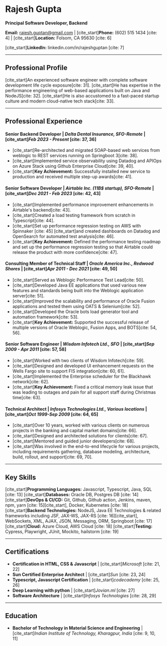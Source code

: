 # Rajesh Gupta
**Principal Software Developer, Backend**

**Email:** rajesh.guptan@gmail.com | [cite_start]**Phone:** (602) 515 1434 [cite: 4] | [cite_start]**Location:** Folsom, CA 95630 [cite: 6]

[cite_start]**LinkedIn:** linkedin.com/in/rajeshguptan [cite: 7]

---

## Professional Profile

[cite_start]An experienced software engineer with complete software development life cycle exposure[cite: 31]. [cite_start]He has expertise in the performance engineering of web-based applications built on Java and NodeJS[cite: 32]. [cite_start]He is also accustomed to a fast-paced startup culture and modern cloud-native tech stack[cite: 33].

---

## Professional Experience

#### **Senior Backend Developer** | *Delta Dental Insurance, SFO-Remote* | [cite_start]*Feb 2023 - Present* [cite: 37, 36]
- [cite_start]Re-architected and migrated SOAP-based web services from weblogic to REST services running on Springboot 3[cite: 38].
- [cite_start]Implemented service observability using Datadog and APIOps on Azure Stack using Github Enterprise Cloud[cite: 39, 40].
- [cite_start]**Key Achievement:** Successfully installed new service to production and received multiple step-up awards[cite: 41].

#### **Senior Software Developer** | *Airtable Inc. (11B$ startup), SFO-Remote* | [cite_start]*Dec 2021 - Feb 2023* [cite: 42, 43]
- [cite_start]Implemented performance improvement enhancements in Airtable's backend[cite: 43].
- [cite_start]Created a load testing framework from scratch in Typescript[cite: 44].
- [cite_start]Set up performance regression testing on AWS with Spinnaker [cite: 45] [cite_start]and created dashboards on Datadog and OpenSearch for automated test analysis[cite: 46].
- [cite_start]**Key Achievement:** Defined the performance testing roadmap and set up the performance regression testing so that Airtable could release the product with more confidence[cite: 47].

#### **Consulting Member of Technical Staff** | *Oracle America Inc., Redwood Shores* | [cite_start]*Apr 2011 - Dec 2021* [cite: 49, 50]
- [cite_start]Served as Weblogic Performance Test Lead[cite: 50].
- [cite_start]Developed Java EE applications that used various new features and standards being built into the Weblogic application server[cite: 51].
- [cite_start]Improved the scalability and performance of Oracle Fusion applications and tested them using OATS & Selenium[cite: 52].
- [cite_start]Developed the Oracle bots load generator tool and automation framework[cite: 53].
- [cite_start]**Key Achievement:** Supported the successful release of multiple versions of Oracle Weblogic, Fusion Apps, and BOTS[cite: 54, 56].

#### **Senior Software Engineer** | *Wisdom Infotech Ltd., SFO* | [cite_start]*Sep 2009 - Apr 2011* [cite: 57, 58]
- [cite_start]Worked with two clients of Wisdom Infotech[cite: 59].
- [cite_start]Designed and developed UI enhancement requests on the Wells Fargo site to support FIS integration[cite: 60, 61].
- [cite_start]Implemented the Enterprise scheduler for the Blackhawk network[cite: 62].
- [cite_start]**Key Achievement:** Fixed a critical memory leak issue that was leading to outages and pain for all support staff during Christmas time[cite: 63].

#### **Technical Architect** | *Infosys Technologies Ltd., Various locations* | [cite_start]*Oct 1999-Sep 2009* [cite: 64, 65]
- [cite_start]Over 10 years, worked with various clients on numerous projects in the banking and capital market domains[cite: 66].
- [cite_start]Designed and architected solutions for clients[cite: 67].
- [cite_start]Mentored and guided junior developers[cite: 68].
- [cite_start]Was involved in the end-to-end lifecycle for various projects, including requirements gathering, database modeling, architecture, build, rollout, and support[cite: 69, 70].

---

## Key Skills
[cite_start]**Programming Languages:** Javascript, Typescript, Java, SQL [cite: 13]
[cite_start]**Databases:** Oracle DB, Postgres DB [cite: 14]
[cite_start]**DevOps & CI/CD:** Git, Github, Github action, Jenkins, maven, npm, yarn [cite: 15][cite_start], Docker, Kubernetes [cite: 18]
[cite_start]**Backend Technologies:** NodeJS, Java EE Technologies & related frameworks including JSF, JAX-WS, JAX-RS [cite: 16][cite_start], WebSockets, XML, AJAX, JSON, Messaging, ORM, Springboot [cite: 17]
[cite_start]**Cloud:** Azure Cloud, AWS Cloud [cite: 18]
[cite_start]**Testing:** Cypress, Playwright, JUnit, Mockito, hailstorm [cite: 19]

---

## Certifications
- **Certification in HTML, CSS & Javascript** | [cite_start]*Microsoft* [cite: 21, 22]
- **Sun Certified Enterprise Architect** | [cite_start]*Sun* [cite: 23, 24]
- **Typescript, Javascript Certification** | [cite_start]*codecademy* [cite: 25, 26]
- **Deep Learning with python** | [cite_start]*Jovian.ml* [cite: 27]
- **Software Architecture** | [cite_start]*Infosys Technologies* [cite: 28, 29]

---

## Education
- **Bachelor of Technology in Material Science and Engineering** | [cite_start]*Indian Institute of Technology, Kharagpur, India* [cite: 9, 10, 11]
